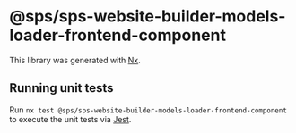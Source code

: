 # @sps/sps-website-builder-models-loader-frontend-component

This library was generated with [Nx](https://nx.dev).

## Running unit tests

Run `nx test @sps/sps-website-builder-models-loader-frontend-component` to execute the unit tests via [Jest](https://jestjs.io).
